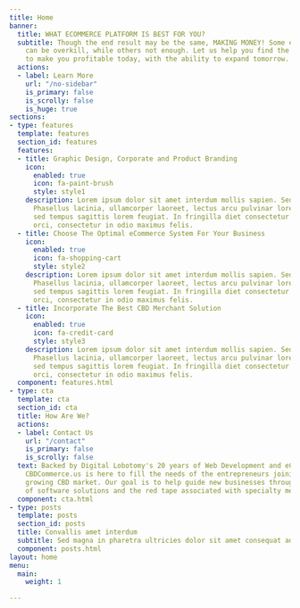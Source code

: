 ```yaml
---
title: Home
banner:
  title: WHAT ECOMMERCE PLATFORM IS BEST FOR YOU?
  subtitle: Though the end result may be the same, MAKING MONEY! Some eCommerce platforms
    can be overkill, while others not enough. Let us help you find the optimal solution
    to make you profitable today, with the ability to expand tomorrow.
  actions:
  - label: Learn More
    url: "/no-sidebar"
    is_primary: false
    is_scrolly: false
    is_huge: true
sections:
- type: features
  template: features
  section_id: features
  features:
  - title: Graphic Design, Corporate and Product Branding
    icon:
      enabled: true
      icon: fa-paint-brush
      style: style1
    description: Lorem ipsum dolor sit amet interdum mollis sapien. Sed ac risus.
      Phasellus lacinia, ullamcorper laoreet, lectus arcu pulvinar lorem ipsum interdum
      sed tempus sagittis lorem feugiat. In fringilla diet consectetur. Morbi libero
      orci, consectetur in odio maximus felis.
  - title: Choose The Optimal eCommerce System For Your Business
    icon:
      enabled: true
      icon: fa-shopping-cart
      style: style2
    description: Lorem ipsum dolor sit amet interdum mollis sapien. Sed ac risus.
      Phasellus lacinia, ullamcorper laoreet, lectus arcu pulvinar lorem ipsum interdum
      sed tempus sagittis lorem feugiat. In fringilla diet consectetur. Morbi libero
      orci, consectetur in odio maximus felis.
  - title: Incorporate The Best CBD Merchant Solution
    icon:
      enabled: true
      icon: fa-credit-card
      style: style3
    description: Lorem ipsum dolor sit amet interdum mollis sapien. Sed ac risus.
      Phasellus lacinia, ullamcorper laoreet, lectus arcu pulvinar lorem ipsum interdum
      sed tempus sagittis lorem feugiat. In fringilla diet consectetur. Morbi libero
      orci, consectetur in odio maximus felis.
  component: features.html
- type: cta
  template: cta
  section_id: cta
  title: How Are We?
  actions:
  - label: Contact Us
    url: "/contact"
    is_primary: false
    is_scrolly: false
  text: Backed by Digital Lobotomy's 20 years of Web Development and eCommerce expertise,
    CBDCommerce.us is here to fill the needs of the entrepreneurs joining the rapidly
    growing CBD market. Our goal is to help guide new businesses through the maze
    of software solutions and the red tape associated with specialty merchant services.
  component: cta.html
- type: posts
  template: posts
  section_id: posts
  title: Convallis amet interdum
  subtitle: Sed magna in pharetra ultricies dolor sit amet consequat adipiscing lorem.
  component: posts.html
layout: home
menu:
  main:
    weight: 1

---
```

